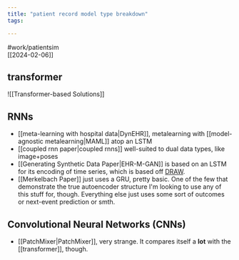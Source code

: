```yaml
---
title: "patient record model type breakdown"
tags:

---
```

#work/patientsim  
[[2024-02-06]]
## transformer
![[Transformer-based Solutions]]

## RNNs
- [[meta-learning with hospital data|DynEHR]], metalearning with [[model-agnostic metalearning|MAML]] atop an LSTM
- [[coupled rnn paper|coupled rnns]] well-suited to dual data types, like image+poses
- [[Generating Synthetic Data Paper|EHR-M-GAN]] is based on an LSTM for its encoding of time series, which is based off [DRAW](https://arxiv.org/pdf/1502.04623.pdf).
- [[Merkelbach Paper]] just uses a GRU, pretty basic. One of the few that demonstrate the true autoencoder structure I'm looking to use any of this stuff for, though. Everything else just uses some sort of outcomes or next-event prediction or smth.


## Convolutional Neural Networks (CNNs)
- [[PatchMixer|PatchMixer]], very strange. It compares itself a **lot** with the [[transformer]], though.